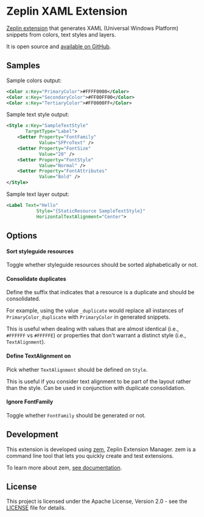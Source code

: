 # Zeplin XAML Extension

[Zeplin extension](https://extensions.zeplin.io/) that generates XAML (Universal Windows Platform) snippets from colors, text styles and layers.

It is open source and [available on GitHub](https://github.com/nventive/zeplin-extension-xaml).

## Samples

Sample colors output:
```xml
<Color x:Key="PrimaryColor">#FFFF0000</Color>
<Color x:Key="SecondaryColor">#FF00FF00</Color>
<Color x:Key="TertiaryColor">#FF0000FF</Color>
```

Sample text style output:
```xml
<Style x:Key="SampleTextStyle"
       TargetType="Label">
    <Setter Property="FontFamily"
            Value="SFProText" />
    <Setter Property="FontSize"
            Value="20" />
    <Setter Property="FontStyle"
            Value="Normal" />
    <Setter Property="FontAttributes"
            Value="Bold" />
</Style>
```

Sample text layer output:
```xml
<Label Text="Hello"
           Style="{StaticResource SampleTextStyle}"
           HorizontalTextAlignment="Center">
```
## Options

#### Sort styleguide resources

Toggle whether styleguide resources should be sorted alphabetically or not.

#### Consolidate duplicates

Define the suffix that indicates that a resource is a duplicate and should be consolidated.

For example, using the value `_duplicate` would replace all instances of `PrimaryColor_duplicate` with `PrimaryColor` in generated snippets.

This is useful when dealing with values that are almost identical (i.e., `#FFFFFF` vs `#FFFFFE`) or properties that don't warrant a distinct style (i.e., `TextAlignment`).

#### Define TextAlignment on

Pick whether `TextAlignment` should be defined on `Style`.

This is useful if you consider text alignment to be part of the layout rather than the style. Can be used in conjunction with duplicate consolidation.

#### Ignore FontFamily

Toggle whether `FontFamily` should be generated or not.


## Development

This extension is developed using [zem](https://github.com/zeplin/zem), Zeplin Extension Manager. zem is a command line tool that lets you quickly create and test extensions.

To learn more about zem, [see documentation](https://github.com/zeplin/zem).

## License

This project is licensed under the Apache License, Version 2.0 - see the [LICENSE](LICENSE) file for details.

